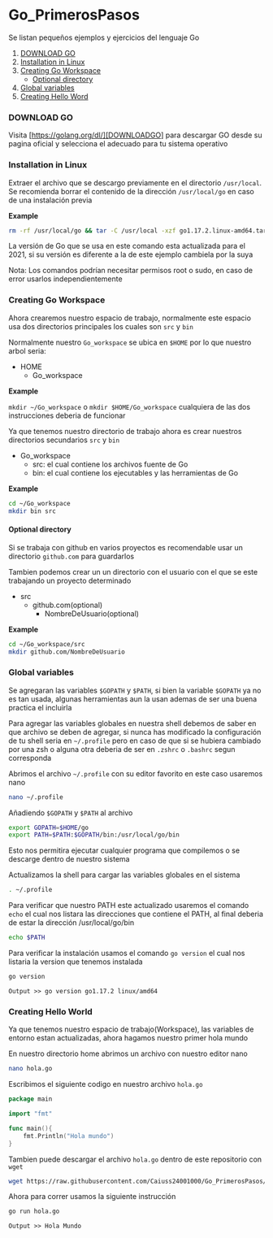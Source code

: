 # Go_PrimerosPasos
Se listan pequeños ejemplos y ejercicios del lenguaje Go  

1. [DOWNLOAD GO](#download-go)
2. [Installation in Linux](#installation-in-linux)
3. [Creating Go Workspace](#creating-go-workspace)
    * [Optional directory](#optional-directory)
4. [Global variables](#global-variables)
5. [Creating Hello Word](#hello-world)

### __DOWNLOAD GO__  
Visita [https://golang.org/dl/][DOWNLOADGO] para descargar GO desde su pagina oficial y selecciona el adecuado para tu sistema operativo  


### __Installation in Linux__  
Extraer el archivo que se descargo previamente en el directorio `/usr/local`. Se recomienda borrar el contenido de la dirección `/usr/local/go` en caso de una instalación previa  

**Example**  

```bash
rm -rf /usr/local/go && tar -C /usr/local -xzf go1.17.2.linux-amd64.tar.gz
```

La versión de Go que se usa en este comando esta actualizada para el 2021, si su versión es diferente a la de este ejemplo cambiela por la suya  

Nota: Los comandos podrían necesitar permisos root o sudo, en caso de error usarlos independientemente  


### __Creating Go Workspace__  
Ahora crearemos nuestro espacio de trabajo, normalmente este espacio usa dos directorios principales los cuales son `src` y `bin`  

Normalmente nuestro `Go_workspace` se ubica en `$HOME` por lo que nuestro arbol seria:

- HOME
    - Go_workspace

**Example**  

`mkdir ~/Go_workspace` o `mkdir $HOME/Go_workspace` cualquiera de las dos instrucciones deberia de funcionar  

Ya que tenemos nuestro directorio de trabajo ahora es crear nuestros directorios secundarios `src` y `bin`  

- Go_workspace
    - src: el cual contiene los archivos fuente de Go
    - bin: el cual contiene los ejecutables y las herramientas de Go

**Example**  

```bash
cd ~/Go_workspace
mkdir bin src
```

#### __Optional directory__  
Si se trabaja con github en varios proyectos es recomendable usar un directorio `github.com` para guardarlos  

Tambien podemos crear un un directorio con el usuario con el que se este trabajando un proyecto determinado 

- src
    - github.com(optional) 
        - NombreDeUsuario(optional) 

**Example**  

```bash
cd ~/Go_workspace/src
mkdir github.com/NombreDeUsuario
```

### __Global variables__  
Se agregaran las variables `$GOPATH` y `$PATH`, si bien la variable `$GOPATH` ya no es tan usada, algunas herramientas aun la usan ademas de ser una buena practica el incluirla  

Para agregar las variables globales en nuestra shell debemos de saber en que archivo se deben de agregar, si nunca has modificado la configuración de tu shell seria en `~/.profile` pero en caso de que si se hubiera cambiado por una zsh o alguna otra deberia de ser en `.zshrc` o `.bashrc` segun corresponda  

Abrimos el archivo `~/.profile` con su editor favorito en este caso usaremos nano  

```bash
nano ~/.profile
```
Añadiendo `$GOPATH` y `$PATH` al archivo 
```bash
export GOPATH=$HOME/go
export PATH=$PATH:$GOPATH/bin:/usr/local/go/bin 
```
Esto nos permitira ejecutar cualquier programa que compilemos o se descarge dentro de nuestro sistema  

Actualizamos la shell para cargar las variables globales en el sistema  

```bash
. ~/.profile
```
Para verificar que nuestro PATH este actualizado usaremos el comando `echo` el cual nos listara las direcciones que contiene el PATH, al final deberia de estar la dirección /usr/local/go/bin  

```bash
echo $PATH
```
Para verificar la instalación usamos el comando `go version` el cual nos listaria la version que tenemos instalada 

```bash 
go version
```
`Output >> go version go1.17.2 linux/amd64`  

### __Creating Hello World__  

Ya que tenemos nuestro espacio de trabajo(Workspace), las variables de entorno estan actualizadas, ahora hagamos nuestro primer hola mundo  

En nuestro directorio home abrimos un archivo con nuestro editor nano  

```bash
nano hola.go
```
Escribimos el siguiente codigo en nuestro archivo `hola.go`  

```go
package main

import "fmt"

func main(){
    fmt.Println("Hola mundo")
}
```
Tambien puede descargar el archivo `hola.go` dentro de este repositorio con `wget`  

```bash 
wget https://raw.githubusercontent.com/Caiuss24001000/Go_PrimerosPasos/main/hola.go
```
Ahora para correr usamos la siguiente instrucción

```bash 
go run hola.go
```
`Output >> Hola Mundo`  

<!-- Enlaces requeridos por el Readme -->
[DOWNLOADGO]: https://golang.org/dl/

